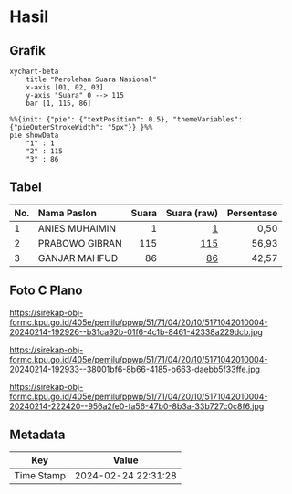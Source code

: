# Hasil

## Grafik

```mermaid
xychart-beta
    title "Perolehan Suara Nasional"
    x-axis [01, 02, 03]
    y-axis "Suara" 0 --> 115
    bar [1, 115, 86]
```

```mermaid
%%{init: {"pie": {"textPosition": 0.5}, "themeVariables": {"pieOuterStrokeWidth": "5px"}} }%%
pie showData
    "1" : 1
    "2" : 115
    "3" : 86
```

## Tabel

| No. | Nama Paslon    | Suara | Suara (raw) | Persentase |
|:--- |:-------------- | -----:| -----------:| ----------:|
| 1   | ANIES MUHAIMIN | 1     | [1][p-1]    | 0,50       |
| 2   | PRABOWO GIBRAN | 115   | [115][p-2]  | 56,93      |
| 3   | GANJAR MAHFUD  | 86    | [86][p-3]   | 42,57      |


[p-1]: https://github.com/gigit-pemilu/pemilu-2024/blob/main/pilpres/hitung-suara/sub/51-bali/sub/71-kota-denpasar/sub/04-denpasar-utara/sub/2010-peguyangan-kaja/sub/004-tps/sub/paslon-1.txt
[p-2]: https://github.com/gigit-pemilu/pemilu-2024/blob/main/pilpres/hitung-suara/sub/51-bali/sub/71-kota-denpasar/sub/04-denpasar-utara/sub/2010-peguyangan-kaja/sub/004-tps/sub/paslon-2.txt
[p-3]: https://github.com/gigit-pemilu/pemilu-2024/blob/main/pilpres/hitung-suara/sub/51-bali/sub/71-kota-denpasar/sub/04-denpasar-utara/sub/2010-peguyangan-kaja/sub/004-tps/sub/paslon-3.txt

## Foto C Plano

https://sirekap-obj-formc.kpu.go.id/405e/pemilu/ppwp/51/71/04/20/10/5171042010004-20240214-192926--b31ca92b-01f6-4c1b-8461-42338a229dcb.jpg

https://sirekap-obj-formc.kpu.go.id/405e/pemilu/ppwp/51/71/04/20/10/5171042010004-20240214-192933--38001bf6-8b66-4185-b663-daebb5f33ffe.jpg

https://sirekap-obj-formc.kpu.go.id/405e/pemilu/ppwp/51/71/04/20/10/5171042010004-20240214-222420--956a2fe0-fa56-47b0-8b3a-33b727c0c8f6.jpg


## Metadata

| Key        | Value               |
| ---------- | ------------------- |
| Time Stamp | 2024-02-24 22:31:28 |



